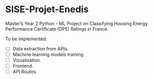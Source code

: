 # SISE-Projet-Enedis
Master’s Year 2 Python – ML Project on Classifying Housing Energy Performance Certificate (DPE) Ratings in France.

To be implemented:
- [ ] Data extraction from APIs.
- [ ] Machine learning models training.
- [ ] Vizualisation.
- [ ] Frontend.
- [ ] API Routes.
